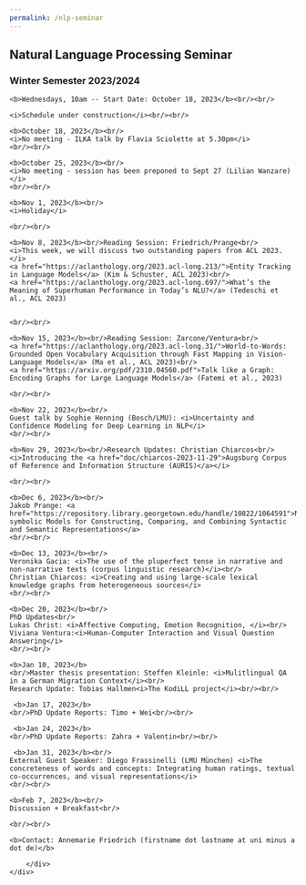 ```yaml
---
permalink: /nlp-seminar
---
```


<div class="container">
    <div class="row">
        <div class="col-lg-12 text-center">
    <h2>Natural Language Processing Seminar</h2>
    <h3>Winter Semester 2023/2024</h3>

    <b>Wednesdays, 10am -- Start Date: October 18, 2023</b><br/><br/>

    <i>Schedule under construction</i><br/><br/>

    <b>October 18, 2023</b><br/>
    <i>No meeting - ILKA talk by Flavia Sciolette at 5.30pm</i>
    <br/><br/>

    <b>October 25, 2023</b><br/>
    <i>No meeting - session has been preponed to Sept 27 (Lilian Wanzare)</i>
    <br/><br/>
    
    <b>Nov 1, 2023</b><br/>
    <i>Holiday</i>

    <br/><br/>

    <b>Nov 8, 2023</b><br/>Reading Session: Friedrich/Prange<br/>
    <i>This week, we will discuss two outstanding papers from ACL 2023.</i>
    <a href="https://aclanthology.org/2023.acl-long.213/">Entity Tracking in Language Models</a> (Kim & Schuster, ACL 2023)<br/>
    <a hreF="https://aclanthology.org/2023.acl-long.697/">What’s the Meaning of Superhuman Performance in Today’s NLU?</a> (Tedeschi et al., ACL 2023)
    

    <br/><br/>

    <b>Nov 15, 2023</b><br/>Reading Session: Zarcone/Ventura<br/>
    <a href="https://aclanthology.org/2023.acl-long.31/">World-to-Words: Grounded Open Vocabulary Acquisition through Fast Mapping in Vision-Language Models</a> (Ma et al., ACL 2023)<br/>
    <a href="https://arxiv.org/pdf/2310.04560.pdf">Talk like a Graph: Encoding Graphs for Large Language Models</a> (Fatemi et al., 2023)

    <br/><br/>

    <b>Nov 22, 2023</b><br/>
    Guest talk by Sophie Henning (Bosch/LMU): <i>Uncertainty and Confidence Modeling for Deep Learning in NLP</i>
    <br/><br/>

    <b>Nov 29, 2023</b><br/>Research Updates: Christian Chiarcos<br/>
    <i>Introducing the <a href="doc/chiarcos-2023-11-29">Augsburg Corpus of Reference and Information Structure (AURIS)</a></i>

    <br/><br/>

    <b>Dec 6, 2023</b><br/>
    Jakob Prange: <a href="https://repository.library.georgetown.edu/handle/10822/1064591">Neuro-symbolic Models for Constructing, Comparing, and Combining Syntactic and Semantic Representations</a>
    <br/><br/>

    <b>Dec 13, 2023</b><br/>
    Veronika Gacia: <i>The use of the pluperfect tense in narrative and non-narrative texts (corpus linguistic research)</i><br/>
    Christian Chiarcos: <i>Creating and using large-scale lexical knowledge graphs from heterogeneous sources</i>
    <br/><br/>

    <b>Dec 20, 2023</b><br/>
    PhD Updates<br/>
    Lukas Christ: <i>Affective Computing, Emotion Recognition, </i><br/>
    Viviana Ventura:<i>Human-Computer Interaction and Visual Question Answering</i>
    <br/><br/>

    <b>Jan 10, 2023</b>
    <br/>Master thesis presentation: Steffen Kleinle: <i>Mulitlingual QA in a German Migration Context</i><br/>
    Research Update: Tobias Hallmen<i>The KodiLL project</i><br/><br/>

     <b>Jan 17, 2023</b>
    <br/>PhD Update Reports: Timo + Wei<br/><br/>

     <b>Jan 24, 2023</b>
    <br/>PhD Update Reports: Zahra + Valentin<br/><br/>

     <b>Jan 31, 2023</b><br/>
    External Guest Speaker: Diego Frassinelli (LMU München) <i>The concreteness of words and concepts: Integrating human ratings, textual co-occurrences, and visual representations</i>
    <br/><br/>

    <b>Feb 7, 2023</b><br/>
    Discussion + Breakfast<br/>

    <br/><br/>

    <b>Contact: Annemarie Friedrich (firstname dot lastname at uni minus a dot de)</b>

        </div>
    </div>
</div>
